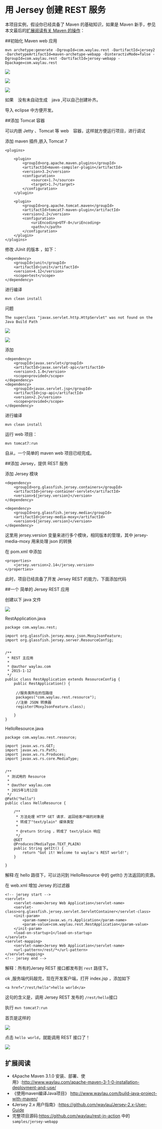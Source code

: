 用 Jersey 创建 REST 服务
=========

本项目实例，假设你已经具备了 Maven 的基础知识，如果是 Maven 新手，参见本文最后的[扩展阅读有关 Maven 的操作](#further)：

##初始化 Maven web 应用 

	mvn archetype:generate -DgroupId=com.waylau.rest -DartifactId=jersey2 -DarchetypeArtifactId=maven-archetype-webapp -DinteractivMode=false -DgroupId=com.waylau.rest -DartifactId=jersey-webapp -Dpackage=com.waylau.rest

![](http://99btgc01.info/uploads/2015/01/jersey-webapp-01.jpg)

![](http://99btgc01.info/uploads/2015/01/jersey-webapp-02.jpg)

![](http://99btgc01.info/uploads/2015/01/jersey-webapp-03.jpg)

如果　没有未自动生成　java ,可以自己创建补齐。

导入 eclipse 中方便开发。

##添加 Tomcat 容器

可以内嵌 Jetty 、Tomcat 等 web　容器，这样就方便运行项目，进行调试

添加 maven 插件,嵌入 Tomcat 7
	
	<plugins>
	
		<plugin>
			<groupId>org.apache.maven.plugins</groupId>
			<artifactId>maven-compiler-plugin</artifactId>
			<version>3.2</version>
			<configuration>
				<source>1.7</source>
				<target>1.7</target>
			</configuration>
		</plugin>
	
		<plugin>
			<groupId>org.apache.tomcat.maven</groupId>
			<artifactId>tomcat7-maven-plugin</artifactId>
			<version>2.2</version>
			<configuration>
				<uriEncoding>UTF-8</uriEncoding>
				<path>/</path>
			</configuration>
		</plugin>
	</plugins>

修改  JUnit  的版本 ，如下：

	<dependency>
		<groupId>junit</groupId>
		<artifactId>junit</artifactId>
		<version>4.12</version>
		<scope>test</scope>
	</dependency>

进行编译

	mvn clean install

问题 

	The superclass "javax.servlet.http.HttpServlet" was not found on the Java Build Path

![](http://99btgc01.info/uploads/2015/01/jersey-webapp-04.jpg)

![](http://99btgc01.info/uploads/2015/01/jersey-webapp-05.jpg)

添加 

	<dependency>
		<groupId>javax.servlet</groupId>
		<artifactId>javax.servlet-api</artifactId>
		<version>3.1.0</version>
		<scope>provided</scope>
	</dependency>
	<dependency>
		<groupId>javax.servlet.jsp</groupId>
		<artifactId>jsp-api</artifactId>
		<version>2.2</version>
		<scope>provided</scope>
	</dependency>


进行编译

	mvn clean install

运行 web 项目：

	mvn tomcat7:run

自从，一个简单的 maven web 项目已经完成。

##添加 Jersey，提供 REST 服务

添加 Jersey 模块

	<dependency>
		<groupId>org.glassfish.jersey.containers</groupId>
		<artifactId>jersey-container-servlet</artifactId>
		<version>${jersey.version}</version>
	</dependency>

	<dependency>
		<groupId>org.glassfish.jersey.media</groupId>
		<artifactId>jersey-media-moxy</artifactId>
		<version>${jersey.version}</version>
	</dependency>

这里用 jersey.version 变量来进行多个模块，相同版本的管理，其中 jersey-media-moxy 用来处理 json 的转换

在 pom.xml 中添加 

	<properties>
		<jersey.version>2.14</jersey.version>
	</properties>

此时，项目已经具备了开发 Jersey REST 的能力，下面添加代码

##一个 简单的 Jersey REST 应用

创建以下 java  文件

![](http://99btgc01.info/uploads/2015/01/jersey-webapp-06.jpg)

RestApplication.java

	
	package com.waylau.rest;
	
	import org.glassfish.jersey.moxy.json.MoxyJsonFeature;
	import org.glassfish.jersey.server.ResourceConfig;
	
	
	/** 
	 * REST 主应用 
	 * 
	 * @author waylau.com 
	 * 2015-1-12 
	 */  
	public class RestApplication extends ResourceConfig {  
	    public RestApplication() {  
	
	     //服务类所在的包路径  
	     packages("com.waylau.rest.resource");  
	     //注册 JSON 转换器  
	     register(MoxyJsonFeature.class);
	
	    }  
	}  

HelloResource.java

	package com.waylau.rest.resource;
	
	import javax.ws.rs.GET;
	import javax.ws.rs.Path;
	import javax.ws.rs.Produces;
	import javax.ws.rs.core.MediaType;
	 
	
	/**
	 * 测试用的 Resource
	 * 
	 * @author waylau.com
	 * 2015年1月12日
	 */
	@Path("hello")
	public class HelloResource {
	
	    /**
	     * 方法处理 HTTP GET 请求. 返回给客户端的对象是
	     * 转成了"text/plain" 媒体类型
	     *
	     * @return String ，转成了 text/plain 响应
	     */
	    @GET
	    @Produces(MediaType.TEXT_PLAIN)
	    public String getIt() {
	        return "Got it! Welcome to waylau's REST world!";
	    }
	 
	}

解释:在 hello 路径下，可以访问到 HelloResource 中的 getIt() 方法返回的资源。

在 web.xml 增加 Jersey 的过滤器

  
  	<!-- jersey start -->
	<servlet>
		<servlet-name>Jersey Web Application</servlet-name>
		<servlet-class>org.glassfish.jersey.servlet.ServletContainer</servlet-class>
		<init-param>
			<param-name>javax.ws.rs.Application</param-name>
			<param-value>com.waylau.rest.RestApplication</param-value>
		</init-param>
		<load-on-startup>1</load-on-startup>
	</servlet>
	<servlet-mapping>
		<servlet-name>Jersey Web Application</servlet-name>
		<url-pattern>/rest/*</url-pattern>
	</servlet-mapping>
	<!-- jersey end -->

解释：所有的Jersey REST 接口都发布到 `rest` 路径下。

ok ,服务端代码敲完，现在开发客户端，打开 index.jsp ，添加如下

	<a href="/rest/hello">hello world</a>

这句的含义是，调用 Jersey REST 发布的 `/rest/hello`接口

执行 `mvn tomcat7:run`

首页是这样的

![](http://99btgc01.info/uploads/2015/01/jersey-webapp-07.jpg)

点击 `hello world`，就能调用 REST 接口了！

![](http://99btgc01.info/uploads/2015/01/jersey-webapp-08.jpg)

## <a name='further'>扩展阅读</a>

* 《Apache Maven 3.1.0 安装、部署、使用》:<http://www.waylau.com/apache-maven-3-1-0-installation-deployment-and-use/>
* 《使用maven编译Java项目》 <http://www.waylau.com/build-java-project-with-maven/>
* 《Jersey 2.x 用户指南》:<https://github.com/waylau/Jersey-2.x-User-Guide>
* 完整项目源码:<https://github.com/waylau/rest-in-action> 中的 `samples/jersey-webapp` 